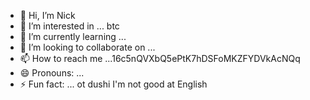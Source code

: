 - 👋 Hi, I’m Nick
- 👀 I’m interested in ... btc
- 🌱 I’m currently learning ... 
- 💞️ I’m looking to collaborate on ... 
- 📫 How to reach me ...16c5nQVXbQ5ePtK7hDSFoMKZFYDVkAcNQq
- 😄 Pronouns: ...
- ⚡ Fun fact: ... ot dushi I'm not good at English

<!---
Silvester007/Silvester007 is a ✨ special ✨ repository because its `README.md` (this file) appears on your GitHub profile.
You can click the Preview link to take a look at your changes.
--->
